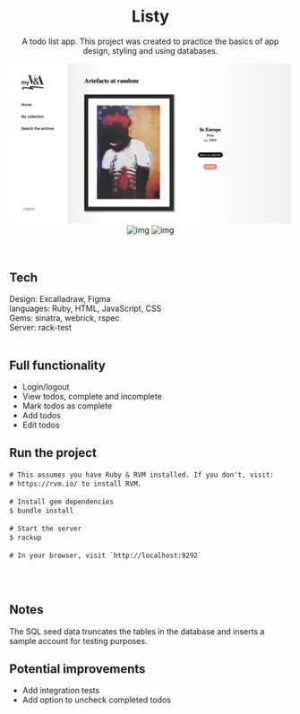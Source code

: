 <div align="center">
  <h1 align="center">Listy</h1>
  <p>A todo list app. This project was created to practice the basics of app design, styling and using databases.</p>

  <img src="https://github.com/annamaggg/VAM_API_display/blob/main/public/Site-screenshot.png" width="861" alt="img"/>
  <img src="https://github.com/annamaggg/VAM_API_display/blob/main/public/Site-screenshot2.png" width="861" alt="img"/>
  <img src="https://github.com/annamaggg/VAM_API_display/blob/main/public/Site-screenshot3.png" width="861" alt="img"/>
</div>
<br/>
<br/>

## Tech

Design: Excalladraw, Figma<br/>
languages: Ruby, HTML, JavaScript, CSS<br/>
Gems: sinatra, webrick, rspec<br/>
Server: rack-test
<br/>
<br/>

## Full functionality

- Login/logout
- View todos, complete and incomplete
- Mark todos as complete
- Add todos
- Edit todos

## Run the project

```shell
# This assumes you have Ruby & RVM installed. If you don't, visit:
# https://rvm.io/ to install RVM.

# Install gem dependencies 
$ bundle install

# Start the server
$ rackup

# In your browser, visit `http://localhost:9292` 
```
<br/>
<br/>

## Notes

The SQL seed data truncates the tables in the database and inserts a sample account for testing purposes.


## Potential improvements 

- Add integration tests
- Add option to uncheck completed todos